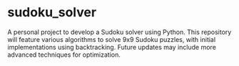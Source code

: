 # sudoku_solver
A personal project to develop a Sudoku solver using Python. This repository will feature various algorithms to solve 9x9 Sudoku puzzles, with initial implementations using backtracking. Future updates may include more advanced techniques for optimization.
